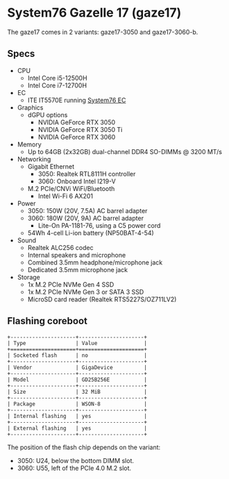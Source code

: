 # System76 Gazelle 17 (gaze17)

The gaze17 comes in 2 variants: gaze17-3050 and gaze17-3060-b.

## Specs

- CPU
  - Intel Core i5-12500H
  - Intel Core i7-12700H
- EC
  - ITE IT5570E running [System76 EC](https://github.com/system76/ec)
- Graphics
  - dGPU options
    - NVIDIA GeForce RTX 3050
    - NVIDIA GeForce RTX 3050 Ti
    - NVIDIA GeForce RTX 3060
- Memory
  - Up to 64GB (2x32GB) dual-channel DDR4 SO-DIMMs @ 3200 MT/s
- Networking
  - Gigabit Ethernet
    - 3050: Realtek RTL8111H controller
    - 3060: Onboard Intel I219-V
  - M.2 PCIe/CNVi WiFi/Bluetooth
    - Intel Wi-Fi 6 AX201
- Power
  - 3050: 150W (20V, 7.5A) AC barrel adapter
  - 3060: 180W (20V, 9A) AC barrel adapter
      - Lite-On PA-1181-76, using a C5 power cord
  - 54Wh 4-cell Li-ion battery (NP50BAT-4-54)
- Sound
  - Realtek ALC256 codec
  - Internal speakers and microphone
  - Combined 3.5mm headphone/microphone jack
  - Dedicated 3.5mm microphone jack
- Storage
  - 1x M.2 PCIe NVMe Gen 4 SSD
  - 1x M.2 PCIe NVMe Gen 3 or SATA 3 SSD
  - MicroSD card reader (Realtek RTS5227S/OZ711LV2)

## Flashing coreboot

```{eval-rst}
+---------------------+---------------------+
| Type                | Value               |
+=====================+=====================+
| Socketed flash      | no                  |
+---------------------+---------------------+
| Vendor              | GigaDevice          |
+---------------------+---------------------+
| Model               | GD25B256E           |
+---------------------+---------------------+
| Size                | 32 MiB              |
+---------------------+---------------------+
| Package             | WSON-8              |
+---------------------+---------------------+
| Internal flashing   | yes                 |
+---------------------+---------------------+
| External flashing   | yes                 |
+---------------------+---------------------+
```

The position of the flash chip depends on the variant:

- 3050: U24, below the bottom DIMM slot.
- 3060: U55, left of the PCIe 4.0 M.2 slot.

